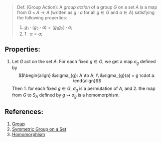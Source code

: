 > Def. (Group Action): A *group action* of a group $G$ on a set $A$ is a map from $G \times A \to A$ (written as $g \cdot a$ for all $g \in G$ and $a \in A$) satisfying the following properties:
> 	1. $g_{1} \cdot (g_{2} \cdot a) = (g_{1}g_{2}) \cdot a$; 
> 	2. $1 \cdot a = a$;

## Properties:
1. Let $G$ act on the set $A$. For each fixed $g \in G$, we get a map $\sigma_{g}$ defined by $$\begin{align} &\sigma_{g}: A \to A; \\ &\sigma_{g}(a) = g \cdot a. \end{align}$$
	Then 
		1. for each fixed $g \in G$, $\sigma_{g}$ is a permutation of $A$, and 
		2. the map from $G$ to $S_{A}$ defined by $g \mapsto \sigma_{g}$ is a homomorphism. 

## References: 
1. [Group](Group.md)
2. [Symmetric Group on a Set](Symmetric%20Group%20on%20a%20Set.md)
3. [Homomorphism](Homomorphism.md)